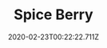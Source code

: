 ---
templateKey: blog-post
featuredpost: false
date: 2020-02-23T00:22:22.711Z
title: Spice Berry
description: It fills the air with a pungent aroma.
type: fruit
sellPrice: 80
energy: 25
health: 11
featuredimage: /img/Spice_Berry.png
tags:
  - Summer
  - fruit
  - jelly
  - wine
  - Summer Seeds
  - Summer Foraging Bundle
  - jelly
  - wine
  - edible
---